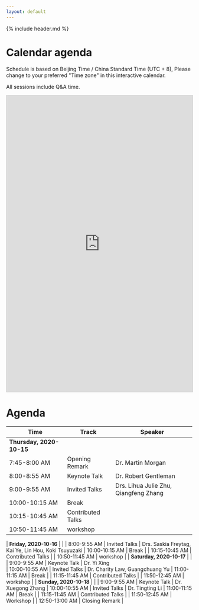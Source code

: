 ```yaml
---
layout: default
---
```


{% include header.md %}

# Calendar agenda

Schedule is based on Beijing Time / China Standard Time (UTC + 8),
Please change to your preferred "Time zone" in this interactive
calendar. 

All sessions include Q&A time.

<iframe src="https://teamup.com/ks8z1bgro22peqx8e8?showLogo=0&showSearch=1&showProfileAndInfo=0&showSidepanel=1&disableSidepanel=0&showTitle=0&showViewSelector=1&showMenu=1&showAgendaHeader=1&showAgendaDetails=0&showYearViewHeader=1" width="100%" height="800px" style="border: 1px solid #cccccc" frameborder="0"></iframe>

# Agenda

| Time                     | Track    | Speaker  
|--------------------------|----------|---------
| **Thursday, 2020-10-15** |          |
| 7:45-8:00 AM           | Opening Remark | Dr. Martin Morgan
| 8:00-8:55 AM           | Keynote Talk   | Dr. Robert Gentleman 
| 9:00-9:55 AM           | Invited Talks  | Drs. Lihua Julie Zhu, Qiangfeng Zhang 
| 10:00-10:15 AM         | Break          | 
| 10:15-10:45 AM         | Contributed Talks |
| 10:50-11:45 AM         | workshop       |

| **Friday, 2020-10-16**   |          |
| 8:00-9:55 AM           | Invited Talks  | Drs. Saskia Freytag, Kai Ye, Lin Hou, Koki Tsuyuzaki 
| 10:00-10:15 AM         | Break          | 
| 10:15-10:45 AM         | Contributed Talks |
| 10:50-11:45 AM         | workshop       |
| **Saturday, 2020-10-17** |          |
| 9:00-9:55 AM           | Keynote Talk   | Dr. Yi Xing  
| 10:00-10:55 AM           | Invited Talks  | Dr. Charity Law, Guangchuang Yu 
| 11:00-11:15 AM         | Break          | 
| 11:15-11:45 AM         | Contributed Talks | 
| 11:50-12:45 AM         | workshop       | 
| **Sunday, 2020-10-18**   |          |
| 9:00-9:55 AM           | Keynote Talk   | Dr. Xuegong Zhang 
| 10:00-10:55 AM         | Invited Talks  | Dr. Tingting Li 
| 11:00-11:15 AM         | Break          | 
| 11:15-11:45 AM         | Contributed Talks |
| 11:50-12:45 AM         | Workshop       |
| 12:50-13:00 AM         | Closing Remark |

